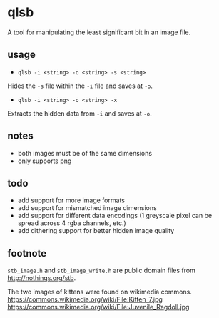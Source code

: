 # qlsb
A tool for manipulating the least significant bit in an image file.

## usage
- `qlsb -i <string> -o <string> -s <string>`

Hides the `-s` file within the `-i` file and saves at `-o`.

- `qlsb -i <string> -o <string> -x`

Extracts the hidden data from `-i` and saves at `-o`.

## notes
- both images must be of the same dimensions
- only supports png

## todo
- add support for more image formats
- add support for mismatched image dimensions
- add support for different data encodings (1 greyscale pixel can be spread across 4 rgba channels, etc.)
- add dithering support for better hidden image quality

## footnote
`stb_image.h` and `stb_image_write.h` are public domain files from
http://nothings.org/stb.

The two images of kittens were found on wikimedia commons.
https://commons.wikimedia.org/wiki/File:Kitten_7.jpg
https://commons.wikimedia.org/wiki/File:Juvenile_Ragdoll.jpg
